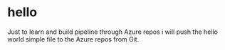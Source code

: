 # hello
Just to learn and build pipeline through Azure repos i will push the hello world simple file to the Azure repos from Git.
